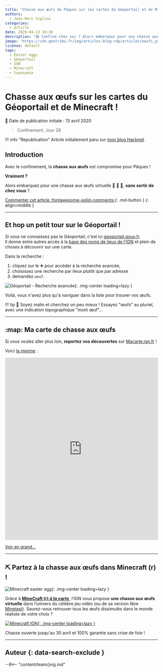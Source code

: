 ```yaml
---
title: "Chasse aux œufs de Pâques sur les cartes du Géoportail et de Minecraft"
authors:
  - Jean-Marc Viglino
categories:
  - article
date: 2020-04-13 10:30
description: "😷 Confiné chez soi ? Alors embarquez pour une chasse aux œufs de Pâques virtuels sur le Géoportail de l'IGN et Minecraft 🥚🎀🐓."
image: "https://cdn.geotribu.fr/img/articles-blog-rdp/articles/oeufs_paques_cartes/easter_egg_geoportail_search_oeuf.png"
license: default
tags:
  - Easter eggs
  - Géoportail
  - IGN
  - Minecraft
  - toponymie
---
```


# Chasse aux œufs sur les cartes du Géoportail et de Minecraft !

:calendar: Date de publication initiale : 13 avril 2020

> Confinement, Jour 28

!!! info "Republication"
    Article initialement paru sur [mon blog Hackmd](https://hackmd.io/@viglino/Chasse-aux-Oeufs).

## Introduction

Avec le confinement, la **chasse aux œufs** est compromise pour Pâques !

**Vraiment ?**

Alors embarquez pour une chasse aux œufs virtuelle :rabbit: :egg: :bell:, **sans sortir de chez vous** ?

[Commenter cet article :fontawesome-solid-comments:](#__comments){: .md-button }
{: align=middle }

----

## Et hop un petit tour sur le Géoportail !

Si vous ne connaissez pas le Géoportail, c'est ici [geoportail.gouv.fr](https://www.geoportail.gouv.fr/carte?c=2.223044690499478,50.35838180391153&z=15&l0=GEOGRAPHICALGRIDSYSTEMS.PLANIGN::GEOPORTAIL:OGC:WMTS(1;h)&l1=ORTHOIMAGERY.ORTHOPHOTOS::GEOPORTAIL:OGC:WMTS(0.41;h)&l2=GEOGRAPHICALGRIDSYSTEMS.MAPS.SCAN-EXPRESS.STANDARD::GEOPORTAIL:OGC:WMTS(1)&permalink=yes).  
Il donne entre autres accès à la [base des noms de lieux de l'IGN](http://www.ign.fr/institut/comprendre-toponymie) et plein de choses à découvrir sur une carte.

Dans la recherche :

1. cliquez sur le :heavy_plus_sign: pour accéder à la recherche avancée,
2. choisissez une recherche par lieux plutôt que par adresse
3. demandez `oeuf`.

![Géoportail - Recherche avancée](https://cdn.geotribu.fr/img/articles-blog-rdp/articles/oeufs_paques_cartes/easter_egg_geoportail_search_oeuf.png "Géoportail - Recherche avancée : œuf"){: .img-center loading=lazy }

Voilà, vous n'avez plus qu'à naviguer dans la liste pour trouver vos œufs.

!!! tip
    :monkey: Soyez malin et cherchez un peu mieux ! Essayez "œufs" au pluriel, avec une indication topographique "mont œuf"...

----

## :map: Ma carte de chasse aux œufs

Si vous voulez aller plus loin, **reportez vos découvertes** sur [Macarte.ign.fr](https://macarte.ign.fr/edition) !

Voici [la mienne](https://macarte.ign.fr/carte-narrative/voir/5ebecaa5776873d82201e02c9a14db95/Chasse-aux-œufs) :

<iframe width="100%" height="600" style="border:none" src="https://macarte.ign.fr/carte-narrative/voir/5ebecaa5776873d82201e02c9a14db95/Chasse_aux_œufs" frameborder="0" marginheight="0" marginwidth="0"></iframe>

[Voir en grand...](https://macarte.ign.fr/carte-narrative/voir/5ebecaa5776873d82201e02c9a14db95/Chasse-aux-œufs)

----

## :pick: Partez à la chasse aux œufs dans Minecraft (r) !

![Minecraft easter egg](https://cdn.geotribu.fr/img/articles-blog-rdp/articles/oeufs_paques_cartes/easter_egg_minecraft.jpg "Minecraft easter egg"){: .img-center loading=lazy }

Grâce à [**MineCraft (r) *à la carte***](https://minecraft.ign.fr/), l’IGN vous propose **une chasse aux œufs virtuelle** dans l’univers du célèbre jeu vidéo (ou de sa version libre [Minetest](https://www.minetest.net/)). Saurez-vous retrouver tous les œufs dissimulés dans le monde réaliste de votre choix ?

[![Minecraft IGN](https://cdn.geotribu.fr/img/articles-blog-rdp/articles/oeufs_paques_cartes/easter_egg_ign_minecraft.png "Minecraft IGN"){: .img-center loading=lazy }](https://minecraft.ign.fr/)

Chasse ouverte jusqu'au 30 avril et 100% garantie sans crise de foie !

----

## Auteur {: data-search-exclude }

--8<-- "content/team/jvig.md"
